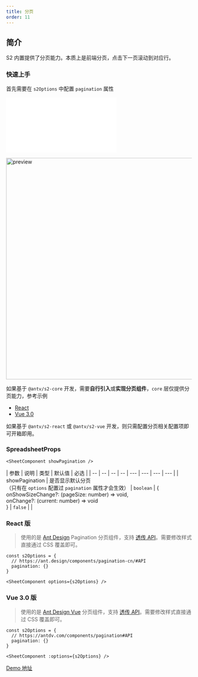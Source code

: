 ```yaml
---
title: 分页
order: 11
---
```


## 简介

S2 内置提供了分页能力。本质上是前端分页，点击下一页滚动到对应行。

### 快速上手

首先需要在 `s2Options` 中配置 `pagination` 属性

<embed src="@/docs/common/pagination.zh.md"></embed>

<img src="https://gw.alipayobjects.com/zos/antfincdn/LVw2QOvjgW/b1563a7b-4070-4d61-a18b-6558e2c5b27b.png" width="600"  alt="preview" />

如果基于 `@antv/s2-core` 开发，需要**自行引入**或**实现分页组件**，`core` 层仅提供分页能力，参考示例

* [React](https://github.com/antvis/S2/blob/master/packages/s2-react/src/components/pagination/index.tsx)
* [Vue 3.0](https://github.com/antvis/S2/blob/master/packages/s2-vue/src/components/pagination/index.vue)

如果基于 `@antv/s2-react` 或  `@antv/s2-vue` 开发，则只需配置分页相关配置项即可开箱即用。

### SpreadsheetProps

```tsx
<SheetComponent showPagination />
```

| 参数 | 说明 | 类型 | 默认值 | 必选 |
| -- | -- | -- | -- | --- | --- | --- | --- |
| showPagination | 是否显示默认分页<br>（只有在 `options` 配置过 `pagination` 属性才会生效） | `boolean` \| \{ <br>onShowSizeChange?: (pageSize: number) => void,<br>onChange?: (current: number) => void <br>} | `false` |  |

### React 版

> 使用的是 [Ant Design](https://ant.design/components/pagination-cn/) Pagination 分页组件，支持 [透传 API](https://ant.design/components/pagination-cn/#API)。需要修改样式直接通过 CSS 覆盖即可。

```tsx
const s2Options = {
  // https://ant.design/components/pagination-cn/#API
  pagination: {}
}

<SheetComponent options={s2Options} />
```

<Playground path='react-component/pagination/demo/pivot.tsx' rid='container'></playground>

### Vue 3.0 版

> 使用的是 [Ant Design Vue](https://antdv.com/components/pagination) 分页组件，支持 [透传 API](https://antdv.com/components/pagination#API)。需要修改样式直接通过 CSS 覆盖即可。

```tsx
const s2Options = {
  // https://antdv.com/components/pagination#API
  pagination: {}
}

<SheetComponent :options={s2Options} />

```

[Demo 地址](https://codesandbox.io/embed/nice-dijkstra-hzycy6?fontsize=14&hidenavigation=1&theme=dark)
